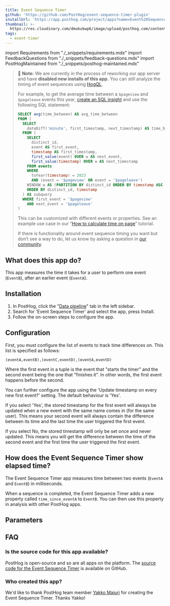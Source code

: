 ```yaml
---
title: Event Sequence Timer
github: 'https://github.com/PostHog/event-sequence-timer-plugin'
installUrl: 'https://app.posthog.com/project/apps?name=Event%20Sequence%20Timer%20Plugin'
thumbnail: >-
  https://res.cloudinary.com/dmukukwp6/image/upload/posthog.com/contents/cdp/thumbnails/event-sequence-timer-plugin.png
tags:
  - event-timer
---
```


import Requirements from "./_snippets/requirements.mdx"
import FeedbackQuestions from "./_snippets/feedback-questions.mdx"
import PostHogMaintained from "./_snippets/posthog-maintained.mdx"

> 🚧 **Note:** We are currently in the process of reworking our app server and have  **disabled new installs of this app.** You can still analyze the timing of event sequences using [HogQL](/docs/hogql).
>
> For example, to get the average time between a `$pageview` and `$pageleave` events this year, [create an SQL insight](https://app.posthog.com/insights/new) and use the following SQL statement:
>
>```sql
>SELECT avg(time_between) AS avg_time_between
> FROM (
>   SELECT
>     dateDiff('minute', first_timestamp, next_timestamp) AS time_between
>   FROM (
>     SELECT 
>       distinct_id,
>       event AS first_event,
>       timestamp AS first_timestamp,
>       first_value(event) OVER w AS next_event,
>       first_value(timestamp) OVER w AS next_timestamp
>     FROM events
>     WHERE 
>       toYear(timestamp) = 2023
>       AND (event = '$pageview' OR event = '$pageleave')
>     WINDOW w AS (PARTITION BY distinct_id ORDER BY timestamp ASC ROWS BETWEEN 1 FOLLOWING AND 1 FOLLOWING)
>     ORDER BY distinct_id, timestamp
>   ) AS subquery
>   WHERE first_event = '$pageview'
>     AND next_event = '$pageleave'
> )
>```
>
> This can be customized with different events or properties. See an example use case in our “[How to calculate time on page](/tutorials/time-on-page)” tutorial.
>
>If there is functionality around event sequence timing you want but don’t see a way to do, let us know by asking a question in [our community](/questions).

## What does this app do?

This app measures the time it takes for a user to perform one event (`EventB`), after an earlier event (`EventA`).

<Requirements />

## Installation

1. In PostHog, click the "[Data pipeline](https://us.posthog.com/apps)" tab in the left sidebar.
2. Search for 'Event Sequence Timer' and select the app, press Install.
3. Follow the on-screen steps to configure the app.

## Configuration

First, you must configure the list of events to track time differences on. This list is specified as follows:

`(eventA,eventB),(eventC,eventD),(eventA,eventD)`

Where the first event in a tuple is the event that "starts the timer" and the second event being the one that "finishes it". In other words, the first event happens before the second.

You can further configure the app using the 'Update timestamp on every new first event?' setting. The default behaviour is 'Yes'.

If you select 'Yes', the stored timestamp for the first event will always be updated when a new event with the same name comes in (for the same user). This means your second event will always contain the difference between its time and the last time the user triggered the first event.

If you select No, the stored timestamp will only be set once and never updated. This means you will get the difference between the time of the second event and the first time the user triggered the first event.

## How does the Event Sequence Timer show elapsed time?

The Event Sequence Timer app measures time between two events (`EventA` and `EventB`) in milliseconds.

When a sequence is completed, the Event Sequence Timer adds a new property called `time_since_eventA` to `EventB`. You can then use this property in analysis with other PostHog apps.

## Parameters

<AppParameters />

## FAQ

### Is the source code for this app available?

PostHog is open-source and so are all apps on the platform. The [source code for the Event Sequence Timer](https://github.com/PostHog/event-sequence-timer-plugin) is available on GitHub.

### Who created this app?

We'd like to thank PostHog team member [Yakko Majuri](https://github.com/yakkomajuri) for creating the Event Sequence Timer. Thanks Yakko!

<PostHogMaintained />

<FeedbackQuestions />
